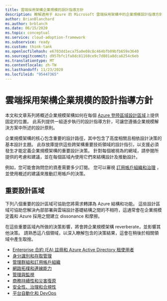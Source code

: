 ```yaml
---
title: 雲端採用架構企業規模的設計指導方針
description: 瞭解適用于 Azure 的 Microsoft 雲端採用架構中的企業規模設計指導方針。
author: BrianBlanchard
ms.author: brblanch
ms.date: 06/15/2020
ms.topic: conceptual
ms.service: cloud-adoption-framework
ms.subservice: ready
ms.custom: think-tank
ms.openlocfilehash: e6703dd1eca75a0e08c8c464bfb09bfb659e3640
ms.sourcegitcommit: d957bfc1fa8dc81168ce9c7d801a8dca6254c6eb
ms.translationtype: MT
ms.contentlocale: zh-TW
ms.lasthandoff: 11/23/2020
ms.locfileid: "95447365"
---
```

# <a name="cloud-adoption-framework-enterprise-scale-design-guidelines"></a>雲端採用架構企業規模的設計指導方針

本文和文章系列將概述企業規模架構如何在每個 [Azure 登陸區域設計區域](../landing-zone/design-areas.md)上提供固定的位置。 此系列提供一組逐步執行的設計指導方針，可讓您遵循企業規模解決方案中所述的設計原則。

企業規模架構的核心包含重要的設計路徑，其中包含了高度相關且相依設計決策的基本設計主題。 此存放庫提供這些跨架構重要技術領域的設計指引，以支援必須發生才能定義企業規模架構的重要設計決策。 針對每個被視為的網域，請參閱所提供的考慮和建議，並在每個區域內使用它們來結構設計及推動設計。

例如，您可能會詢問您的資產需要多少訂閱。 您可以審視 [訂用帳戶組織和治理](./management-group-and-subscription-organization.md#subscription-organization-and-governance) ，並使用概述的建議來推動訂用帳戶的決策。

## <a name="critical-design-areas"></a>重要設計區域

下列八個重要的設計區域可協助您將需求轉譯為 Azure 結構和功能。 這些設計區域可協助您解決內部部署與雲端設計基礎結構之間的不相符，這通常會在企業規模定義和 Azure 採用之間建立 dissonance 和摩擦。

在這些重要區域內所做的決策影響，將會跨企業規模架構 reverberate，並影響其他決策。 請熟悉這八個領域，以深入瞭解包含的決策結果，這會在稍後於相關領域中產生取捨。

- [Enterprise 合約 (EA) 註冊和 Azure Active Directory 租使用者](./enterprise-enrollment-and-azure-ad-tenants.md)
- [身分識別和存取管理](./identity-and-access-management.md)
- [管理群組和訂用帳戶組織](./management-group-and-subscription-organization.md)
- [網路拓樸和連線能力](./network-topology-and-connectivity.md)
- [管理與監視](./management-and-monitoring.md)
- [商務持續性和災害復原](./business-continuity-and-disaster-recovery.md)
- [安全性、治理和合規性](./security-governance-and-compliance.md)
- [平台自動化和 DevOps](./platform-automation-and-devops.md)
